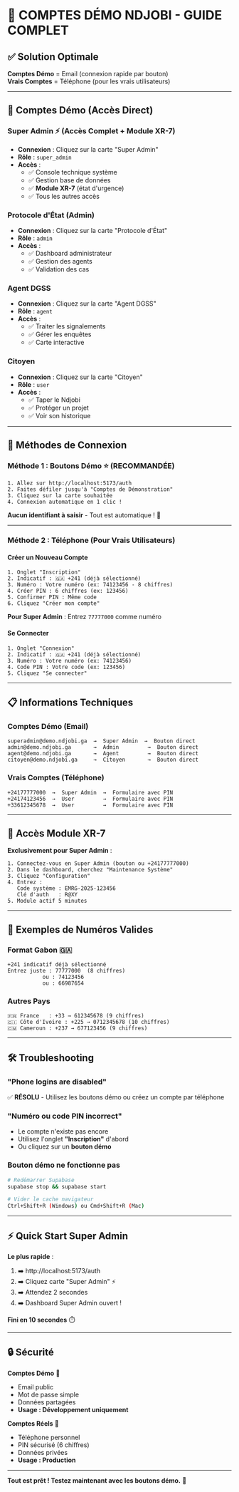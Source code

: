 # 📱 COMPTES DÉMO NDJOBI - GUIDE COMPLET

## ✅ **Solution Optimale**

**Comptes Démo** = Email (connexion rapide par bouton)  
**Vrais Comptes** = Téléphone (pour les vrais utilisateurs)

---

## 🔐 Comptes Démo (Accès Direct)

### **Super Admin ⚡** (Accès Complet + Module XR-7)
- **Connexion** : Cliquez sur la carte "Super Admin"
- **Rôle** : `super_admin`
- **Accès** :
  - ✅ Console technique système
  - ✅ Gestion base de données
  - ✅ **Module XR-7** (état d'urgence)
  - ✅ Tous les autres accès

### **Protocole d'État** (Admin)
- **Connexion** : Cliquez sur la carte "Protocole d'État"
- **Rôle** : `admin`
- **Accès** :
  - ✅ Dashboard administrateur
  - ✅ Gestion des agents
  - ✅ Validation des cas

### **Agent DGSS**
- **Connexion** : Cliquez sur la carte "Agent DGSS"
- **Rôle** : `agent`
- **Accès** :
  - ✅ Traiter les signalements
  - ✅ Gérer les enquêtes
  - ✅ Carte interactive

### **Citoyen**
- **Connexion** : Cliquez sur la carte "Citoyen"
- **Rôle** : `user`
- **Accès** :
  - ✅ Taper le Ndjobi
  - ✅ Protéger un projet
  - ✅ Voir son historique

---

## 🚀 **Méthodes de Connexion**

### **Méthode 1 : Boutons Démo** ⭐ (RECOMMANDÉE)

```
1. Allez sur http://localhost:5173/auth
2. Faites défiler jusqu'à "Comptes de Démonstration"
3. Cliquez sur la carte souhaitée
4. Connexion automatique en 1 clic !
```

**Aucun identifiant à saisir** - Tout est automatique ! 🎉

---

### **Méthode 2 : Téléphone (Pour Vrais Utilisateurs)**

#### **Créer un Nouveau Compte**
```
1. Onglet "Inscription"
2. Indicatif : 🇬🇦 +241 (déjà sélectionné)
3. Numéro : Votre numéro (ex: 74123456 - 8 chiffres)
4. Créer PIN : 6 chiffres (ex: 123456)
5. Confirmer PIN : Même code
6. Cliquez "Créer mon compte"
```

**Pour Super Admin** : Entrez `77777000` comme numéro

#### **Se Connecter**
```
1. Onglet "Connexion"
2. Indicatif : 🇬🇦 +241 (déjà sélectionné)
3. Numéro : Votre numéro (ex: 74123456)
4. Code PIN : Votre code (ex: 123456)
5. Cliquez "Se connecter"
```

---

## 📋 **Informations Techniques**

### **Comptes Démo (Email)**
```
superadmin@demo.ndjobi.ga  →  Super Admin  →  Bouton direct
admin@demo.ndjobi.ga       →  Admin         →  Bouton direct
agent@demo.ndjobi.ga       →  Agent         →  Bouton direct
citoyen@demo.ndjobi.ga     →  Citoyen       →  Bouton direct
```

### **Vrais Comptes (Téléphone)**
```
+24177777000  →  Super Admin  →  Formulaire avec PIN
+24174123456  →  User         →  Formulaire avec PIN
+33612345678  →  User         →  Formulaire avec PIN
```

---

## 🎯 Accès Module XR-7

**Exclusivement pour Super Admin** :

```
1. Connectez-vous en Super Admin (bouton ou +24177777000)
2. Dans le dashboard, cherchez "Maintenance Système"
3. Cliquez "Configuration"
4. Entrez :
   Code système : EMRG-2025-123456
   Clé d'auth   : R@XY
5. Module actif 5 minutes
```

---

## 📝 **Exemples de Numéros Valides**

### **Format Gabon** 🇬🇦
```
+241 indicatif déjà sélectionné
Entrez juste : 77777000  (8 chiffres)
           ou : 74123456
           ou : 66987654
```

### **Autres Pays**
```
🇫🇷 France   : +33 → 612345678 (9 chiffres)
🇨🇮 Côte d'Ivoire : +225 → 0712345678 (10 chiffres)
🇨🇲 Cameroun : +237 → 677123456 (9 chiffres)
```

---

## 🛠️ **Troubleshooting**

### **"Phone logins are disabled"**
✅ **RÉSOLU** - Utilisez les boutons démo ou créez un compte par téléphone

### **"Numéro ou code PIN incorrect"**
- Le compte n'existe pas encore
- Utilisez l'onglet **"Inscription"** d'abord
- Ou cliquez sur un **bouton démo**

### **Bouton démo ne fonctionne pas**
```bash
# Redémarrer Supabase
supabase stop && supabase start

# Vider le cache navigateur
Ctrl+Shift+R (Windows) ou Cmd+Shift+R (Mac)
```

---

## ⚡ **Quick Start Super Admin**

**Le plus rapide** :

1. ➡️ http://localhost:5173/auth
2. ➡️ Cliquez carte "Super Admin" ⚡
3. ➡️ Attendez 2 secondes
4. ➡️ Dashboard Super Admin ouvert !

**Fini en 10 secondes** ⏱️

---

## 🔒 **Sécurité**

**Comptes Démo** 🔨
- Email public
- Mot de passe simple
- Données partagées
- **Usage : Développement uniquement**

**Comptes Réels** 🚀
- Téléphone personnel
- PIN sécurisé (6 chiffres)
- Données privées
- **Usage : Production**

---

**Tout est prêt ! Testez maintenant avec les boutons démo.** 🎉